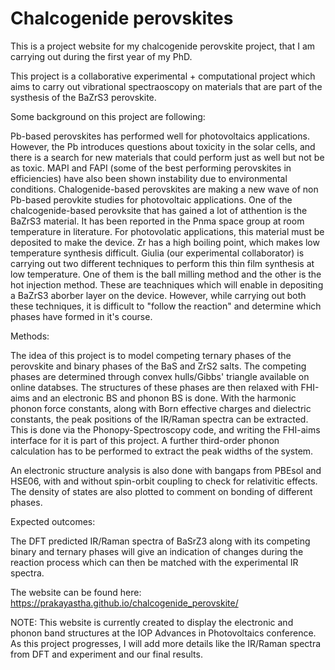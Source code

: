 # Chalcogenide perovskites

This is a project website for my chalcogenide perovskite project, that I am carrying out during the first year of my PhD. 

This project is a collaborative experimental + computational project which aims to carry out vibrational spectraoscopy on materials that are part of the systhesis of the BaZrS3 perovskite. 

Some background on this project are following:

Pb-based perovskites has performed well for photovoltaics applications. However, the Pb introduces questions about toxicity in the solar cells, and there is a search for new materials that could perform just as well but not be as toxic. MAPI and FAPI (some of the best performing perovskites in efficiencies) have also been shown instability due to environmental conditions. Chalogenide-based perovskites are making a new wave of non Pb-based perovkite studies for photovoltaic applications. One of the chalcogenide-based perovksite that has gained a lot of atthention is the BaZrS3 material. It has been reported in the Pnma space group at room temperature in literature. For photovolatic applications, this material must be deposited to make the device. Zr has a high boiling point, which makes low temperature synthesis difficult. Giulia (our experimental collaborator) is carrying out two different techniques to perform this thin film synthesis at low temperature. One of them is the ball milling method and the other is the hot injection method. These are teachniques which will enable in depositing a BaZrS3 aborber layer on the device. However, while carrying out both these techniques, it is difficult to "follow the reaction" and determine which phases have formed in it's course. 

Methods:

The idea of this project is to model competing ternary phases of the perovskite and binary phases of the BaS and ZrS2 salts. The competing phases are determined through convex hulls/Gibbs' triangle available on online databses. The structures of these phases are then relaxed with FHI-aims and an electronic BS and phonon BS is done. With the harmonic phonon force constants, along with Born effective charges and dielectric constants, the peak positions of the IR/Raman spectra can be extracted. This is done via the Phonopy-Spectroscopy code, and writing the FHI-aims interface for it is part of this project. A further third-order phonon calculation has to be performed to extract the peak widths of the system. 

An electronic structure analysis is also done with bangaps from PBEsol and HSE06, with and without spin-orbit coupling to check for relativitic effects. The density of states are also plotted to comment on bonding of different phases. 

Expected outcomes:

The DFT predicted IR/Raman spectra of BaSrZ3 along with its competing binary and ternary phases will give an indication of changes during the reaction process which can then be matched with the experimental IR spectra. 


The website can be found here: https://prakayastha.github.io/chalcogenide_perovskite/

NOTE: This website is currently created to display the electronic and phonon band structures at the IOP Advances in Photovoltaics conference. As this project progresses, I will add more details like the IR/Raman spectra from DFT and experiment and our final results. 
